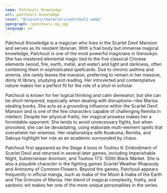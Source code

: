 ```yaml
---
name: Patchouli Knowledge
url: patchouli-knowledge
cover: "@/assets/characters/patchouli.webp"
opengraph: /patchouli-og.jpg
language: en
---
```


Patchouli Knowledge is a magician who lives in the Scarlet Devil Mansion and serves as its resident librarian. With a frail body but immense magical knowledge, Patchouli is one of the most powerful magicians in Gensokyo. She has mastered elemental magic tied to the five classical Chinese elements (wood, fire, earth, metal, and water) and light and darkness, often combining them in sophisticated spellcards. Due to chronic asthma and anemia, she rarely leaves the mansion, preferring to remain in her massive, dimly lit library, studying and reading. Her introverted and contemplative nature makes her a perfect fit for the role of a shut-in scholar.

Patchouli is known for her logical thinking and calm demeanor, but she can be short-tempered, especially when dealing with disruptions—like Marisa stealing books. She acts as a grounding influence within the Scarlet Devil Mansion and is one of the few characters capable of challenging Remilia in intellect. Despite her physical frailty, her magical prowess makes her a formidable opponent. She tends to avoid unnecessary fights, but when provoked, she can be devastating, using elaborate multi-element spells that overwhelm her enemies. Her relationships with Koakuma, Remilia, and Sakuya highlight her role as an academic surrounded by chaos.

Patchouli first appeared as the Stage 4 boss in Touhou 6: Embodiment of Scarlet Devil and returned in several later games, including Imperishable Night, Subterranean Animism, and Touhou 17.5: 100th Black Market. She is also a playable character in the fighting games Scarlet Weather Rhapsody and Antinomy of Common Flowers. Beyond the games, Patchouli appears frequently in official manga, such as Inaba of the Moon & Inaba of the Earth and The Grimoire of Marisa. Her blend of magical complexity, frailty, and sardonic wit makes her one of the more unique personalities in the series.
